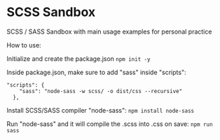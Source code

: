 # SCSS Sandbox
SCSS / SASS Sandbox with main usage examples for personal practice

How to use:

Initialize and create the package.json
`npm init -y`

Inside package.json, make sure to add "sass" inside "scripts":
```
"scripts": {
    "sass": "node-sass -w scss/ -o dist/css --recursive"
  },
  ```

Install SCSS/SASS compiler "node-sass":
`npm install node-sass`

Run "node-sass" and it will compile the .scss into .css on save:
`npm run sass`